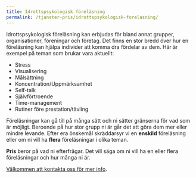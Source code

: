 ```yaml
---
title: Idrottspsykologisk föreläsning
permalink: /tjanster-pris/idrottspsykologisk-forelasning/
---
```

Idrottspsykologisk föreläsning kan erbjudas för bland annat grupper, organisationer, föreningar och företag. Det finns en stor bredd över hur en föreläsning kan hjälpa individer att komma dra fördelar av dem. Här är exempel på teman som brukar vara aktuellt:

- Stress
- Visualisering
- Målsättning
- Koncentration/Uppmärksamhet
- Self-talk
- Självförtroende
- Time-management
- Rutiner före prestation/tävling

Föreläsningar kan gå till på många sätt och ni sätter gränserna för vad som är möjligt. Beroende på hur stor grupp ni är går det att göra dem mer eller mindre levande. Efter era önskemål skräddarsyr vi en **enskild** föreläsning eller om ni vill ha **flera** föreläsningar i olika teman.

**Pris** beror på vad ni efterfrågar. Det vill säga om ni vill ha en eller flera föreläsningar och hur många ni är.

[Välkommen att kontakta oss för mer info](/kontakt/).
